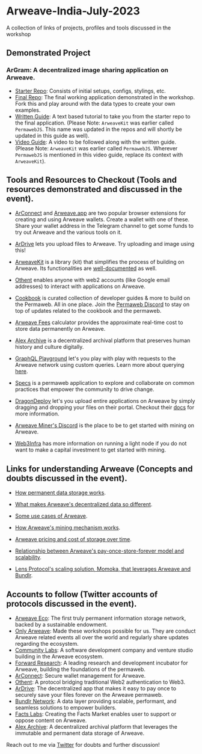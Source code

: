 # Arweave-India-July-2023
A collection of links of projects, profiles and tools discussed in the workshop

## Demonstrated Project

### ArGram: A decentralized image sharing application on Arweave.

- [Starter Repo](https://github.com/ropats16/argram-starter): Consists of initial setups, configs, stylings, etc.
- [Final Repo](https://github.com/ropats16/argram-final/tree/main): The final working application demonstrated in the workshop. Fork this and play around with the data types to create your own examples.
- [Written Guide](https://ropats.hashnode.dev/arweave-frontier-build-on-the-edge-of-blockchain): A text based tutorial to take you from the starter repo to the final application. (Please Note: `ArweaveKit` was earlier called `PermawebJS`. This name was updated in the repos and will shortly be updated in this guide as well).
- [Video Guide](https://www.youtube.com/watch?v=6pZlFtpYtoM): A video to be followed along with the written guide. (Please Note: `ArweaveKit` was earlier called `PermawebJS`. Wherever `PermawebJS` is mentioned in this video guide, replace its context with `ArweaveKit`).

## Tools and Resources to Checkout (Tools and resources demonstrated and discussed in the event).

- [ArConnect](https://www.arconnect.io/) and [Arweave.app](https://arweave.app/welcome) are two popular browser extensions for creating and using Arweave wallets. Create a wallet with one of these. Share your wallet address in the Telegram channel to get some funds to try out Arweave and the various tools on it.

- [ArDrive](https://ardrive.io/) lets you upload files to Arweave. Try uploading and image using this!

- [ArweaveKit](https://www.arweavekit.com/) is a library (kit) that simplifies the process of building on Arweave. Its functionalities are [well-documented](https://docs.arweavekit.com/arweavekit/introduction) as well.

- [Othent](https://othent.io/) enables anyone with web2 accounts (like Google email addresses) to interact with applications on Arweave.

- [Cookbook](https://cookbook.arweave.dev/) is curated collection of developer guides & more to build on the Permaweb. All in one place. Join the [Permaweb Discord](https://discord.gg/7GCysGjE) to stay on top of updates related to the cookbook and the permaweb.

- [Arweave Fees](https://ar-fees.arweave.dev/) calculator provides the approximate real-time cost to store data permanently on Arweave.

- [Alex Archive](https://alex.arweave.dev/#/) is a decentralized archival platform that preserves human history and culture digitally.

- [GraphQL Playground](https://arweave.net/graphql) let's you play with play with requests to the Arweave network using custom queries. Learn more about querying [here](https://cookbook.arweave.dev/concepts/queryTransactions.html).

- [Specs](https://specs.g8way.io/) is a permaweb application to explore and collaborate on common practices that empower the community to drive change.

- [DragonDeploy](https://dragondeploy.xyz/) let's you upload entire applications on Arweave by simply dragging and dropping your files on their portal. Checkout their [docs](https://dragondeploy.xyz/docs) for more information.

- [Arweave Miner's Discord](https://discord.gg/pRYWMAcb5v) is the place to be to get started with mining on Arweave.
  
- [Web3Infra](https://web3infra.dev/docs/arseeding/introduction/lightNode/) has more information on running a light node if you do not want to make a capital investment to get started with mining.

## Links for understanding Arweave (Concepts and doubts discussed in the event).

- [How permanent data storage works](https://twitter.com/ropats16/status/1666794734860529664?s=20).

- [What makes Arweave's decentralized data so different](https://twitter.com/DMacOnArweave/status/1657083277914820608?s=20). 

- [Some use cases of Arweave](https://twitter.com/ropats16/status/1671925191910510592?s=20).

- [How Arweave's mining mechanism works](https://twitter.com/CommunityLabs/status/1674138791647531008?s=20).

- [Arweave pricing and cost of storage over time](https://twitter.com/DMacOnArweave/status/1660360779835805697?s=20).

- [Relationship between Arweave's pay-once-store-forever model and scalability](https://twitter.com/DMacOnArweave/status/1658546446310965249?s=20).

- [Lens Protocol's scaling solution, Momoka, that leverages Arweave and Bundlr](https://twitter.com/CommunityLabs/status/1663615852233785344?s=20).

## Accounts to follow (Twitter accounts of protocols discussed in the event).

- [Arweave Eco](https://twitter.com/ArweaveEco): The first truly permanent information storage network, backed by a sustainable endowment.
- [Only Arweave](https://twitter.com/onlyarweave): Made these workshops possible for us. They are conduct Arweave related events all over the world and regularly share updates regarding the ecosystem.
- [Community Labs](https://twitter.com/CommunityLabs): A software development company and venture studio building in the Arweave ecosystem.
- [Forward Research](https://twitter.com/fwdresearch): A leading research and development incubator for Arweave, building the foundations of the permaweb.
- [ArConnect](https://twitter.com/arconnectio): Secure wallet management for Arweave.
- [Othent](https://twitter.com/KeysArentSimple): A protocol bridging traditional Web2 authentication to Web3.
- [ArDrive](https://twitter.com/ardriveapp): The decentralized app that makes it easy to pay once to securely save your files forever on the Arweave permaweb.
- [Bundlr Network](https://twitter.com/BundlrNetwork): A data layer providing scalable, performant, and seamless solutions to empower builders.
- [Facts Labs](https://twitter.com/facts_labs): Creating the Facts Market enables user to support or oppose content on Arweave.
- [Alex Archive](https://twitter.com/thealexarchive): A decentralized archival platform that leverages the immutable and permanent data storage of Arweave.

Reach out to me via [Twitter](https://twitter.com/ropats16) for doubts and further discussion!
